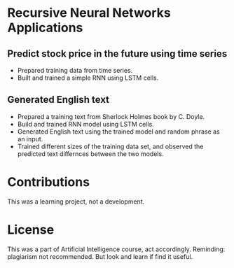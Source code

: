 # Recursive Neural Networks Applications

## Predict stock price in the future using time series

* Prepared training data from time series.
* Built and trained a simple RNN using LSTM cells.

## Generated English text

* Prepared a training text from Sherlock Holmes book by C. Doyle.
* Build and trained RNN model using LSTM cells.
* Generated English text using the trained model and random phrase as an input.
* Trained different sizes of the training data set, and observed the predicted text differnces between the two models.

# Contributions

This was a learning project, not a development. 

# License

This was a part of Artificial Intelligence course, act accordingly. Reminding: plagiarism not recommended. But look and learn if find it useful. 
